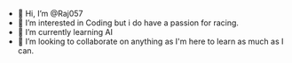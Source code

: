 - 👋 Hi, I’m @Raj057
- 👀 I’m interested in Coding but i do have a passion for racing.
- 🌱 I’m currently learning AI 
- 💞️ I’m looking to collaborate on anything as I'm here to learn as much as I can.
<!---
Raj057/Raj057 is a ✨ special ✨ repository because its `README.md` (this file) appears on your GitHub profile.
You can click the Preview link to take a look at your changes.
--->
